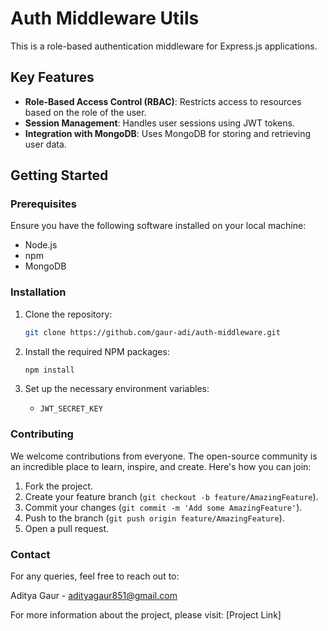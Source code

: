 # Auth Middleware Utils

This is a role-based authentication middleware for Express.js applications.

## Key Features

- **Role-Based Access Control (RBAC)**: Restricts access to resources based on the role of the user.
- **Session Management**: Handles user sessions using JWT tokens.
- **Integration with MongoDB**: Uses MongoDB for storing and retrieving user data.

## Getting Started

### Prerequisites

Ensure you have the following software installed on your local machine:

- Node.js
- npm
- MongoDB

### Installation

1. Clone the repository:
    ```sh
    git clone https://github.com/gaur-adi/auth-middleware.git
    ```

2. Install the required NPM packages:
    ```sh
    npm install
    ```

3. Set up the necessary environment variables:
    - `JWT_SECRET_KEY`

### Contributing

We welcome contributions from everyone. The open-source community is an incredible place to learn, inspire, and create. Here's how you can join:

1. Fork the project.
2. Create your feature branch (`git checkout -b feature/AmazingFeature`).
3. Commit your changes (`git commit -m 'Add some AmazingFeature'`).
4. Push to the branch (`git push origin feature/AmazingFeature`).
5. Open a pull request.

### Contact

For any queries, feel free to reach out to:

Aditya Gaur - adityagaur851@gmail.com

For more information about the project, please visit: [Project Link]